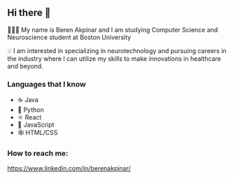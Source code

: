 ## Hi there 👋

 👨🏻‍💻 My name is Beren Akpinar and I am studying Computer Science and Neuroscience student at Boston University 

 💡 I am interested in specializing in neurotechnology and pursuing careers in the industry where I can utilize my skills to make innovations in healthcare and beyond.

### Languages that I know
  - ☕ Java
  - 🐍 Python
  - ⚛ React
  - 📝 JavaScript
  - 🕸️ HTML/CSS

### How to reach me:
https://www.linkedin.com/in/berenakpinar/


<!--
**bakp22/bakp22** is a ✨ _special_ ✨ repository because its `README.md` (this file) appears on your GitHub profile.

Here are some ideas to get you started:

- 🔭 I’m currently working on ...
- 🌱 I’m currently learning ...
- 👯 I’m looking to collaborate on ...
- 🤔 I’m looking for help with ...
- 💬 Ask me about ...
- 📫 How to reach me: ...
- 😄 Pronouns: ...
- ⚡ Fun fact: ...
-->

